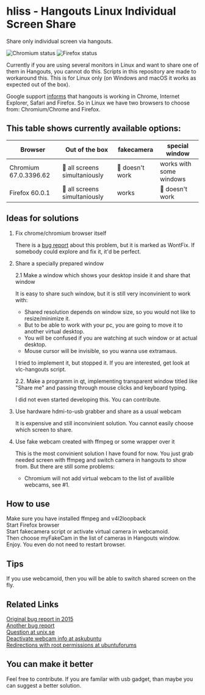 hliss - Hangouts Linux Individual Screen Share
==============================================

Share only individual screen via hangouts.

![Chromium status](https://img.shields.io/badge/chromium-67.0.3396.62%20broken-red.svg)
![Firefox status](https://img.shields.io/badge/firefox-60.0.1%20works-green.svg)

Currently if you are using several monitors in Linux and want to share one of them in Hangouts, you cannot do this. Scripts in this repository are made to workaround this. This is for Linux only (on Windows and macOS it works as expected out of the box).

Google support [informs](https://support.google.com/hangouts/answer/2944865) that hangouts is working in Chrome, Internet Explorer, Safari and Firefox. So in Linux we have two browsers to choose from: Chromium/Chrome and Firefox.

## This table shows currently available options:

| Browser | Out of the box | fakecamera | special window |
| --- | --- | --- | --- |
| Chromium 67.0.3396.62 | :red_circle: all screens simultaniously | :red_circle: doesn't work | works with some windows
| Firefox 60.0.1 | :red_circle: all screens simultaniously | works | :red_circle: doesn't work


## Ideas for solutions

1. Fix chrome/chromium browser itself

    There is a [bug report](https://bugs.chromium.org/p/chromium/issues/detail?id=437507) about this problem, but it is marked as WontFix. If somebody could explore and fix it, it'd be perfect.
	
2. Share a specially prepared window

	2.1 Make a window which shows your desktop inside it and share that window

    It is easy to share such window, but it is still very inconvinient to work with:
    - Shared resolution depends on window size, so you would not like to resize/minimize it.
    - But to be able to work with your pc, you are going to move it to another virtual desktop.
    - You will be confused if you are watching at such window or at actual desktop.
    - Mouse cursor will be invisible, so you wanna use extramaus.

	I tried to implement it, but stopped it. If you are interested, get look at vlc-hangouts script.

    2.2. Make a programm in qt, implementing transparent window titled like "Share me" and passing through mouse clicks and keyboard typing.

    I did not even started developing this. You can contribute.

3. Use hardware hdmi-to-usb grabber and share as a usual webcam

    It is expensive and still inconvinient solution. You cannot easily choose which screen to share.

4. Use fake webcam created with ffmpeg or some wrapper over it

    This is the most convinient solution I have found for now. You just grab needed screen with ffmpeg and switch camera in hangouts to show from. But there are still some problems:
    - Chromium will not add virtual webcam to the list of availible webcams, see #1.
    

How to use
----------
Make sure you have installed ffmpeg and v4l2loopback<br>
Start Firefox browser<br>
Start fakecamera script or activate virtual camera in webcamoid.<br>
Then choose myFakeCam in the list of cameras in Hangouts window.<br>
Enjoy. You even do not need to restart browser.<br>

Tips
----
If you use webcamoid, then you will be able to switch shared screen on the fly.

Related Links
-------------
[Original bug report in 2015](https://bugs.chromium.org/p/chromium/issues/detail?id=437507)<br>
[Another bug report](https://bugs.chromium.org/p/chromium/issues/detail?id=660032)<br>
[Question at unix.se](https://unix.stackexchange.com/questions/152435/sharing-your-desktop-with-google-hangouts-dual-monitor-and-gnome-shell)<br>
[Deactivate webcam info at askubuntu](https://askubuntu.com/questions/189708/how-to-disable-integrated-webcam-and-still-be-able-to-use-an-external-one)<br>
[Redirections with root permissions at ubuntuforums](https://ubuntuforums.org/showthread.php?t=766891)

You can make it better
----------------------
Feel free to contribute.
If you are familar with usb gadget, than maybe you can suggest a better solution.
